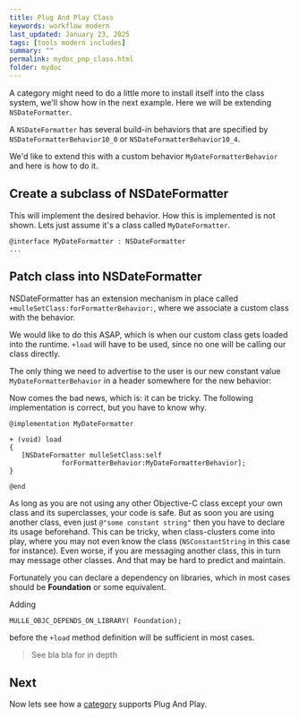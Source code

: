 ```yaml
---
title: Plug And Play Class
keywords: workflow modern
last_updated: January 23, 2025
tags: [tools modern includes]
summary: ""
permalink: mydoc_pnp_class.html
folder: mydoc
---
```



A category might need to do a little more to install itself into the
class system, we'll show how in the next example. Here we will be extending
`NSDateFormatter`.

A `NSDateFormatter` has several build-in behaviors that are specified by `NSDateFormatterBehavior10_0` or `NSDateFormatterBehavior10_4`.


We'd like to extend this with a custom behavior `MyDateFormatterBehavior` and
here is how to do it.


## Create a subclass of NSDateFormatter

This will implement the desired behavior. How this is implemented is not
shown. Lets just assume it's a class called `MyDateFormatter`.

```
@interface MyDateFormatter : NSDateFormatter
...
```

## Patch class into NSDateFormatter

NSDateFormatter has an extension mechanism in place called `+mulleSetClass:forFormatterBehavior:`,
where we associate a custom class with the behavior.

We would like to do this ASAP, which is when our custom class gets loaded into
the runtime. `+load` will have to be used, since no one will be calling our
class directly.

The only thing we need to advertise to the user is our new constant value
`MyDateFormatterBehavior` in a header somewhere for the new behavior:

Now comes the bad news, which is: it can be tricky.
The following implementation is correct, but you have to know why.


```
@implementation MyDateFormatter

+ (void) load
{
   [NSDateFormatter mulleSetClass:self
             forFormatterBehavior:MyDateFormatterBehavior];
}

@end
```

As long as you are not using any other Objective-C class except your own class
and its superclasses, your code is safe. But as soon you are using another
class, even just `@"some constant string"` then you have to declare its usage
beforehand. This can be tricky, when class-clusters come into play, where you
may not even know the class (`NSConstantString` in this case for instance).
Even worse, if you are messaging another class, this in turn may message other
classes. And that may be hard to predict and maintain.

Fortunately you can declare a dependency on libraries, which in most cases
should be **Foundation** or some equivalent.

Adding

```
MULLE_OBJC_DEPENDS_ON_LIBRARY( Foundation);
```

before the `+load` method definition will be sufficient in most cases.

> See bla bla for in depth



## Next

Now lets see how a [category](mydoc_pnp_category.html) supports Plug And Play.

